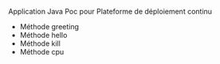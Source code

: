 Application Java Poc pour Plateforme de déploiement continu
 - Méthode greeting
 - Méthode hello
 - Méthode kill
 - Méthode cpu


